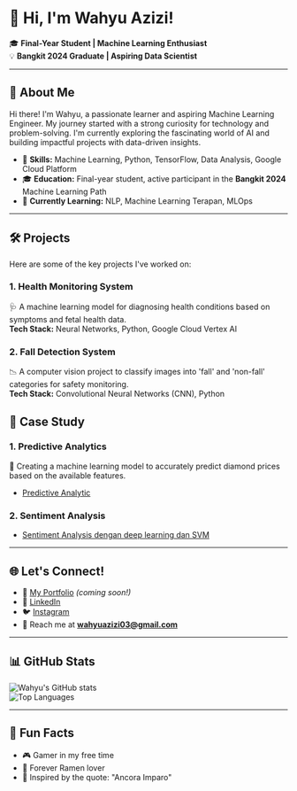 # 👋 Hi, I'm Wahyu Azizi! 

🎓 **Final-Year Student | Machine Learning Enthusiast**  
💡 **Bangkit 2024 Graduate | Aspiring Data Scientist**  

---

## 🌟 About Me
Hi there! I'm Wahyu, a passionate learner and aspiring Machine Learning Engineer. My journey started with a strong curiosity for technology and problem-solving. I'm currently exploring the fascinating world of AI and building impactful projects with data-driven insights.

- 🧠 **Skills:** Machine Learning, Python, TensorFlow, Data Analysis, Google Cloud Platform  
- 🎓 **Education:** Final-year student, active participant in the **Bangkit 2024** Machine Learning Path  
- 🌱 **Currently Learning:** NLP, Machine Learning Terapan, MLOps  

---

## 🛠️ Projects
Here are some of the key projects I've worked on:  

### **1. Health Monitoring System**  
🩺 A machine learning model for diagnosing health conditions based on symptoms and fetal health data.  
**Tech Stack:** Neural Networks, Python, Google Cloud Vertex AI  

### **2. Fall Detection System**  
📉 A computer vision project to classify images into 'fall' and 'non-fall' categories for safety monitoring.  
**Tech Stack:** Convolutional Neural Networks (CNN), Python  

## 🎯 Case Study

### **1. Predictive Analytics**  
💎 Creating a machine learning model to accurately predict diamond prices based on the available features.
- [Predictive Analytic](https://gist.github.com/wahyuazizi/758bf3aa95c80fae7f30284391fdd173)

### **2. Sentiment Analysis**  
- [Sentiment Analysis dengan deep learning dan SVM](https://gist.github.com/wahyuazizi/dec2687631e29c21fa329b8eb9a5afc5)
---

## 🌐 Let's Connect!  
- 📝 [My Portfolio](#) *(coming soon!)*  
- 💼 [LinkedIn](https://www.linkedin.com/in/wahyuazizi)  
- 🐦 [Instagram](https://instagram.com/whyu.zi)  
- 📧 Reach me at **wahyuazizi03@gmail.com**

---

## 📊 GitHub Stats
![Wahyu's GitHub stats](https://github-readme-stats.vercel.app/api?username=wahyuazizi&show_icons=true&theme=radical)  
![Top Languages](https://github-readme-stats.vercel.app/api/top-langs/?username=wahyuazizi&layout=compact&theme=radical)

---

## 🚀 Fun Facts
- 🎮 Gamer in my free time  
- 🍜 Forever Ramen lover  
- 🌟 Inspired by the quote: "Ancora Imparo"  
